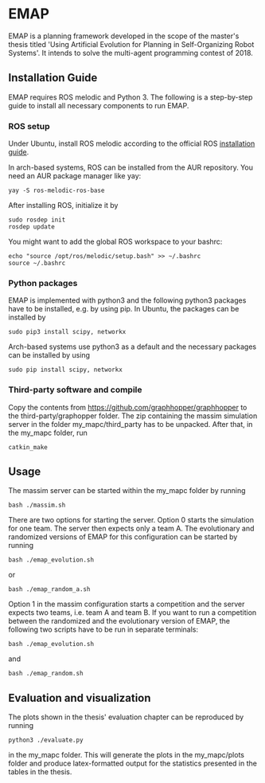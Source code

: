 # EMAP

EMAP is a planning framework developed in the scope of the master's thesis titled 'Using Artificial Evolution for Planning in Self-Organizing Robot Systems'. It intends to solve the multi-agent programming contest of 2018.

## Installation Guide

EMAP requires ROS melodic and Python 3. The following is a step-by-step guide to install all necessary components to run EMAP. 

### ROS setup

Under Ubuntu, install ROS melodic according to the official ROS [installation guide](http://wiki.ros.org/Installation/Ubuntu).

In arch-based systems, ROS can be installed from the AUR repository. You need an AUR package manager like yay:

```shell
yay -S ros-melodic-ros-base
```

After installing ROS, initialize it by

```shell
sudo rosdep init
rosdep update
```

You might want to add the global ROS workspace to your bashrc:

```shell
echo "source /opt/ros/melodic/setup.bash" >> ~/.bashrc
source ~/.bashrc
```

### Python packages

EMAP is implemented with python3 and the following python3 packages have to be installed, e.g. by using pip. In Ubuntu, the packages can be installed by

```shell
sudo pip3 install scipy, networkx
```
Arch-based systems use python3 as a default and the necessary packages can be installed by using

```shell
sudo pip install scipy, networkx
```

### Third-party software and compile

Copy the contents from https://github.com/graphhopper/graphhopper to the third-party/graphopper folder. The zip containing the massim simulation server in the folder my_mapc/third_party has to be unpacked. After that, in the my_mapc folder, run

```shell
catkin_make
```

## Usage

The massim server can be started within the my_mapc folder by running 

```shell
bash ./massim.sh
```
There are two options for starting the server. Option 0 starts the simulation for one team. The server then expects only a team A. The evolutionary and randomized versions of EMAP for this configuration can be started by running

```shell
bash ./emap_evolution.sh
```
or

```shell
bash ./emap_random_a.sh
```
Option 1 in the massim configuration starts a competition and the server expects two teams, i.e. team A and team B. If you want to run a competition between the randomized and the evolutionary version of EMAP, the following two scripts have to be run in separate terminals:

```shell
bash ./emap_evolution.sh
```
and
```shell
bash ./emap_random.sh
```

## Evaluation and visualization

The plots shown in the thesis' evaluation chapter can be reproduced by running

```shell
python3 ./evaluate.py
```
in the my_mapc folder. This will generate the plots in the my_mapc/plots folder and produce latex-formatted output for the statistics presented in the tables in the thesis.
